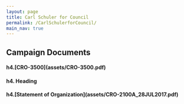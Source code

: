 ```yaml
---
layout: page
title: Carl Schuler for Council
permalink: /CarlSchulerforCouncil/
main_nav: true
---
```

## Campaign Documents

<h4>h4.[CRO-3500](assets/CRO-3500.pdf)<h4>h4. Heading</h4>
<h4>h4.[Statement of Organization](assets/CRO-2100A_28JUL2017.pdf)</h4>
